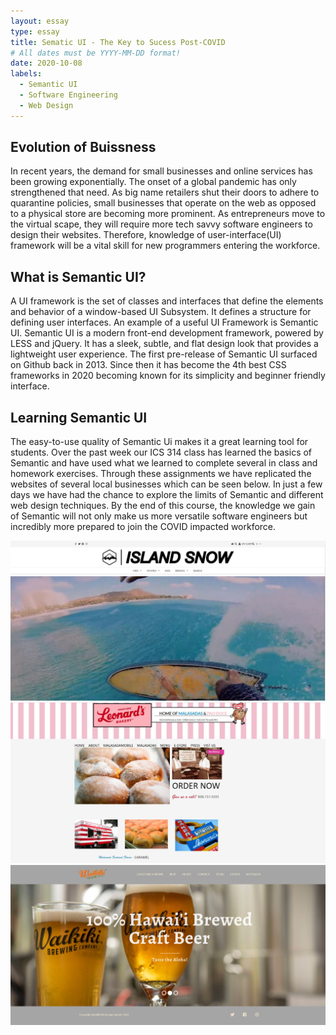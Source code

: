 ```yaml
---
layout: essay
type: essay
title: Sematic UI - The Key to Sucess Post-COVID
# All dates must be YYYY-MM-DD format!
date: 2020-10-08
labels:
  - Semantic UI
  - Software Engineering
  - Web Design
---
```


## Evolution of Buissness 
In recent years, the demand for small businesses and online services has been growing exponentially. The onset of a global pandemic has only strengthened that need. As big name retailers shut their doors to adhere to quarantine policies, small businesses that operate on the web as opposed to a physical store are becoming more prominent. As entrepreneurs move to the virtual scape, they will require more tech savvy software engineers to design their websites. Therefore, knowledge of user-interface(UI) framework will be a vital skill for new programmers entering the workforce.

## What is Semantic UI?
A UI framework is the set of classes and interfaces that define the elements and behavior of a window-based UI Subsystem. It defines a structure for defining user interfaces. An example of a useful UI Framework is Semantic UI. Semantic UI is a modern front-end development framework, powered by LESS and jQuery. It has a sleek, subtle, and flat design look that provides a lightweight user experience. The first pre-release of Semantic UI surfaced on Github back in 2013. Since then it has become the 4th best CSS frameworks in 2020 becoming known for its simplicity and beginner friendly interface.

## Learning Semantic UI
The easy-to-use quality of Semantic Ui makes it a great learning tool for students. Over the past week our ICS 314 class has learned the basics of Semantic and have used what we learned to complete several in class and homework exercises. Through these assignments we have replicated the websites of several local businesses which can be seen below. In just a few days we have had the chance to explore the limits of Semantic and different web design techniques. By the end of this course, the knowledge we gain of Semantic will not only make us more versatile software engineers but incredibly more prepared to join the COVID impacted workforce.  

<img class="ui middle image" src="../images/is_webpage.JPG">
<img class="ui middle image" src="../images/leonards_webpage.JPG">
<img class="ui middle image" src="../images/brewing_webpage.JPG">
